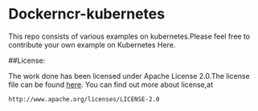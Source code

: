 # Dockerncr-kubernetes

This repo consists of various examples on kubernetes.Please feel free to contribute your own example on Kubernetes Here.


##License:

The work done has been licensed under Apache License 2.0.The license file can be found
  [here](https://github.com/ramitsurana/packer-all/blob/master/LICENSE).
  You can find out more about license,at
  
    http://www.apache.org/licenses/LICENSE-2.0
